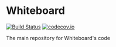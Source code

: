 # Whiteboard
[![Build Status](https://travis-ci.org/WhiteboardEECS393/whiteboard.svg?branch=master)](https://travis-ci.org/WhiteboardEECS393/whiteboard)
[![codecov.io](https://codecov.io/github/WhiteboardEECS393/whiteboard/coverage.svg?branch=master)](https://codecov.io/github/WhiteboardEECS393/whiteboard?branch=master)

The main repository for Whiteboard's code
